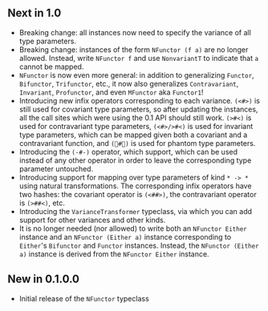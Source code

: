 ## Next in 1.0

* Breaking change: all instances now need to specify the variance of all type
  parameters.
* Breaking change: instances of the form `NFunctor (f a)` are no longer
  allowed. Instead, write `NFunctor f` and use `NonvariantT` to indicate that
  `a` cannot be mapped.
* `NFunctor` is now even more general: in addition to generalizing `Functor`,
  `Bifunctor`, `Trifunctor`, etc., it now also generalizes `Contravariant`,
  `Invariant`, `Profunctor`, and even `MFunctor` aka `Functor1`!
* Introducing new infix operators corresponding to each variance. `(<#>)` is
  still used for covariant type parameters, so after updating the instances,
  all the call sites which were using the 0.1 API should still work. `(>#<)` is
  used for contravariant type parameters, `(<#>/>#<)` is used for invariant
  type parameters, which can be mapped given both a covariant and a
  contravariant function, and `(👻#👻)` is used for phantom type parameters.
* Introducing the `(-#-)` operator, which support, which can be used instead of
  any other operator in order to leave the corresponding type parameter
  untouched.
* Introducing support for mapping over type parameters of kind `* -> *` using
  natural transformations. The corresponding infix operators have two hashes:
  the covariant operator is `(<##>)`, the contravariant operator is `(>##<)`,
  etc.
* Introducing the `VarianceTransformer` typeclass, via which you can add
  support for other variances and other kinds.
* It is no longer needed (nor allowed) to write both an `NFunctor Either`
  instance and an `NFunctor (Either a)` instance corresponding to `Either`'s
  `Bifunctor` and `Functor` instances. Instead, the `NFunctor (Either a)`
  instance is derived from the `NFunctor Either` instance.

## New in 0.1.0.0

* Initial release of the `NFunctor` typeclass
